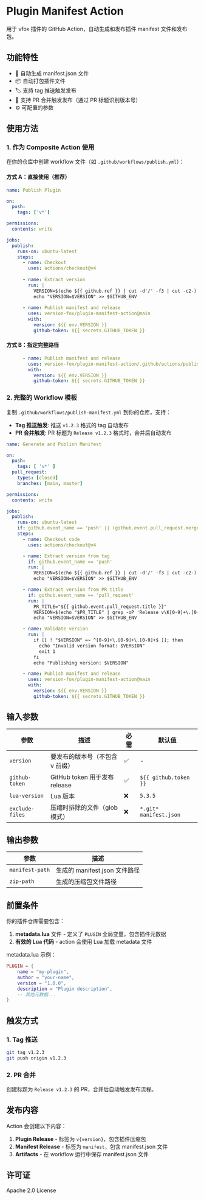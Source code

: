 # Plugin Manifest Action

用于 vfox 插件的 GitHub Action，自动生成和发布插件 manifest 文件和发布包。

## 功能特性

- 🚀 自动生成 manifest.json 文件
- 📦 自动打包插件文件
- 🏷️ 支持 tag 推送触发发布
- 🔀 支持 PR 合并触发发布（通过 PR 标题识别版本号）
- ⚙️ 可配置的参数

## 使用方法

### 1. 作为 Composite Action 使用

在你的仓库中创建 workflow 文件（如 `.github/workflows/publish.yml`）：

#### 方式 A：直接使用（推荐）

```yaml
name: Publish Plugin

on:
  push:
    tags: ['v*']

permissions:
  contents: write

jobs:
  publish:
    runs-on: ubuntu-latest
    steps:
      - name: Checkout
        uses: actions/checkout@v4
        
      - name: Extract version
        run: |
          VERSION=$(echo ${{ github.ref }} | cut -d'/' -f3 | cut -c2-)
          echo "VERSION=$VERSION" >> $GITHUB_ENV
          
      - name: Publish manifest and release
        uses: version-fox/plugin-manifest-action@main
        with:
          version: ${{ env.VERSION }}
          github-token: ${{ secrets.GITHUB_TOKEN }}
```

#### 方式 B：指定完整路径

```yaml
      - name: Publish manifest and release
        uses: version-fox/plugin-manifest-action/.github/actions/publish-manifest@main
        with:
          version: ${{ env.VERSION }}
          github-token: ${{ secrets.GITHUB_TOKEN }}
```

### 2. 完整的 Workflow 模板

复制 `.github/workflows/publish-manifest.yml` 到你的仓库，支持：

- **Tag 推送触发**: 推送 `v1.2.3` 格式的 tag 自动发布
- **PR 合并触发**: PR 标题为 `Release v1.2.3` 格式时，合并后自动发布

```yaml
name: Generate and Publish Manifest

on:
  push:
    tags: [ 'v*' ]
  pull_request:
    types: [closed]
    branches: [main, master]

permissions:
  contents: write

jobs:
  publish:
    runs-on: ubuntu-latest
    if: github.event_name == 'push' || (github.event.pull_request.merged == true && startsWith(github.event.pull_request.title, 'Release v'))
    steps:
      - name: Checkout code
        uses: actions/checkout@v4

      - name: Extract version from tag
        if: github.event_name == 'push'
        run: |
          VERSION=$(echo ${{ github.ref }} | cut -d'/' -f3 | cut -c2-)
          echo "VERSION=$VERSION" >> $GITHUB_ENV

      - name: Extract version from PR title
        if: github.event_name == 'pull_request'
        run: |
          PR_TITLE="${{ github.event.pull_request.title }}"
          VERSION=$(echo "$PR_TITLE" | grep -oP 'Release v\K[0-9]+\.[0-9]+\.[0-9]+')
          echo "VERSION=$VERSION" >> $GITHUB_ENV

      - name: Validate version
        run: |
          if [[ ! "$VERSION" =~ ^[0-9]+\.[0-9]+\.[0-9]+$ ]]; then
            echo "Invalid version format: $VERSION"
            exit 1
          fi
          echo "Publishing version: $VERSION"

      - name: Publish manifest and release
        uses: version-fox/plugin-manifest-action@main
        with:
          version: ${{ env.VERSION }}
          github-token: ${{ secrets.GITHUB_TOKEN }}
```

## 输入参数

| 参数 | 描述 | 必需 | 默认值 |
|------|------|------|--------|
| `version` | 要发布的版本号（不包含 v 前缀） | ✅ | - |
| `github-token` | GitHub token 用于发布 release | ✅ | `${{ github.token }}` |
| `lua-version` | Lua 版本 | ❌ | `5.3.5` |
| `exclude-files` | 压缩时排除的文件（glob 模式） | ❌ | `*.git* manifest.json` |

## 输出参数

| 参数 | 描述 |
|------|------|
| `manifest-path` | 生成的 manifest.json 文件路径 |
| `zip-path` | 生成的压缩包文件路径 |

## 前置条件

你的插件仓库需要包含：

1. **metadata.lua** 文件 - 定义了 `PLUGIN` 全局变量，包含插件元数据
2. **有效的 Lua 代码** - action 会使用 Lua 加载 metadata 文件

metadata.lua 示例：
```lua
PLUGIN = {
    name = "my-plugin",
    author = "your-name",
    version = "1.0.0",
    description = "Plugin description",
    -- 其他元数据...
}
```

## 触发方式

### 1. Tag 推送
```bash
git tag v1.2.3
git push origin v1.2.3
```

### 2. PR 合并
创建标题为 `Release v1.2.3` 的 PR，合并后自动触发发布流程。

## 发布内容

Action 会创建以下内容：

1. **Plugin Release** - 标签为 `v{version}`，包含插件压缩包
2. **Manifest Release** - 标签为 `manifest`，包含 manifest.json 文件
3. **Artifacts** - 在 workflow 运行中保存 manifest.json 文件

## 许可证

Apache 2.0 License
